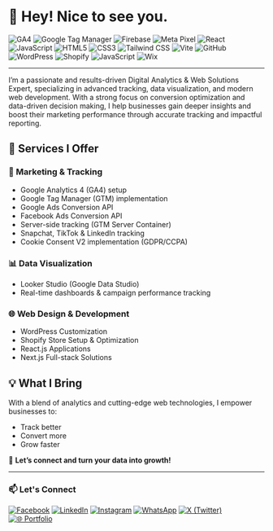 <h1 >👋 Hey! Nice to see you.</h1>

<p align="center">


![GA4](https://img.shields.io/badge/Google%20Analytics%204-FABC05?style=flat-square&logo=googleanalytics&logoColor=black)
![Google Tag Manager](https://img.shields.io/badge/GTM-34A853?style=flat-square&logo=googletagmanager&logoColor=white)
![Firebase](https://img.shields.io/badge/Firebase-FFCA28?style=flat-square&logo=firebase&logoColor=black)
![Meta Pixel](https://img.shields.io/badge/Meta%20Pixel-1877F2?style=flat-square&logo=meta&logoColor=white)
![React](https://img.shields.io/badge/React-61DAFB?style=flat-square&logo=react&logoColor=black)
![JavaScript](https://img.shields.io/badge/JavaScript-F7DF1E?style=flat-square&logo=javascript&logoColor=black)
![HTML5](https://img.shields.io/badge/HTML5-E34F26?style=flat-square&logo=html5&logoColor=white)
![CSS3](https://img.shields.io/badge/CSS3-1572B6?style=flat-square&logo=css3&logoColor=white)
![Tailwind CSS](https://img.shields.io/badge/TailwindCSS-06B6D4?style=flat-square&logo=tailwindcss&logoColor=white)
![Vite](https://img.shields.io/badge/Vite-646CFF?style=flat-square&logo=vite&logoColor=white)
![GitHub](https://img.shields.io/badge/GitHub-181717?style=flat-square&logo=github&logoColor=white)
![WordPress](https://img.shields.io/badge/WordPress-21759B?style=flat-square&logo=wordpress&logoColor=white)
![Shopify](https://img.shields.io/badge/Shopify-7AB55C?style=flat-square&logo=shopify&logoColor=white)
![JavaScript](https://img.shields.io/badge/JavaScript-F7DF1E?style=flat-square&logo=javascript&logoColor=black)
![Wix](https://img.shields.io/badge/Wix-000000?style=flat-square&logo=wix&logoColor=white)


</p>

---

I’m a passionate and results-driven Digital Analytics & Web Solutions Expert, specializing in advanced tracking, data visualization, and modern web development. With a strong focus on conversion optimization and data-driven decision making, I help businesses gain deeper insights and boost their marketing performance through accurate tracking and impactful reporting.

## 🎯 Services I Offer

### 🔎 Marketing & Tracking
- Google Analytics 4 (GA4) setup
- Google Tag Manager (GTM) implementation
- Google Ads Conversion API
- Facebook Ads Conversion API
- Server-side tracking (GTM Server Container)
- Snapchat, TikTok & LinkedIn tracking
- Cookie Consent V2 implementation (GDPR/CCPA)

### 📊 Data Visualization
- Looker Studio (Google Data Studio)
- Real-time dashboards & campaign performance tracking

### 🌐 Web Design & Development
- WordPress Customization
- Shopify Store Setup & Optimization
- React.js Applications
- Next.js Full-stack Solutions

## 💡 What I Bring
With a blend of analytics and cutting-edge web technologies, I empower businesses to:
- Track better
- Convert more
- Grow faster

📩 **Let’s connect and turn your data into growth!**

---

### 📫 Let's Connect

[![Facebook](https://img.shields.io/badge/Facebook-1877F2?style=flat-square&logo=facebook&logoColor=white)](https://www.facebook.com/profile.php?id=61574827814281)
[![LinkedIn](https://img.shields.io/badge/LinkedIn-0A66C2?style=flat-square&logo=linkedin&logoColor=white)](https://www.linkedin.com/in/krishno-rooy/)
[![Instagram](https://img.shields.io/badge/Instagram-E4405F?style=flat-square&logo=instagram&logoColor=white)](https://www.instagram.com/krishnooroy/)
[![WhatsApp](https://img.shields.io/badge/WhatsApp-25D366?style=flat-square&logo=whatsapp&logoColor=white)](https://wa.me/8801738612417)
[![X (Twitter)](https://img.shields.io/badge/X-000000?style=flat-square&logo=twitter&logoColor=white)](https://x.com/KRISHNO30461710)
[![🌐 Portfolio](https://img.shields.io/badge/Portfolio-000000?style=flat-square&logo=google-chrome&logoColor=white)](https://krishnoroy.com)



